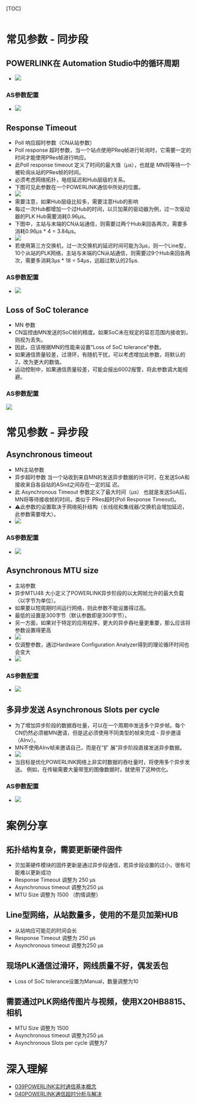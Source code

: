 [TOC]
```toc
```

# 常见参数 - 同步段

## POWERLINK在 Automation Studio中的循环周期
- ![](FILES/041POWERLINK常见参数设置与说明/image-20230410194144170.png)
### AS参数配置
- ![](FILES/041POWERLINK常见参数设置与说明/image-20230410193547818.png)


## Response Timeout
- Poll 响应超时参数（CN从站参数）
- Poll response 超时参数，当一个站点使用PReq帧进行轮询时，它需要一定的时间才能使用PRes帧进行响应。
- 此Poll response timeout 定义了时间的最大值（μs），也就是 MN将等待一个被轮询从站的PRes帧的时间。
- 必须考虑网络拓扑，电缆延迟和Hub层级的关系。
- 下图可见此参数在一个POWERLINK通信中所处的位置。
- ![](FILES/041POWERLINK常见参数设置与说明/image-20230410194747418.png)
- 需要注意，如果Hub层级比较多，需要注意Hub的影响
- 每过一次Hub都增加一个过Hub的时间，以贝加莱的驱动器为例，过一次驱动器的PLK Hub需要消耗0.96μs。
- 下图中，主站与末端的CN从站通信，则需要过两个Hub来回各两次，需要多消耗0.96μs * 4 = 3.84μs。
- ![](FILES/041POWERLINK常见参数设置与说明/image-20230410194801036.png)
- 若使用第三方交换机，过一次交换机的延迟时间可能为3μs，则一个Line型，10个从站的PLK网络，主站与末端的CN从站通信，则需要过9个Hub来回各两次，需要多消耗3μs * 18 = 54μs，远超过默认的25μs.

### AS参数配置
- ![](FILES/041POWERLINK常见参数设置与说明/image-20230410194630814.png)



## Loss of SoC tolerance
- MN 参数
- CN监控由MN发送的SoC帧的精度。如果SoC未在规定的容忍范围内接收到，则视为丢失。
- 因此，应该根据MN的性能来设置“Loss of SoC tolerance”参数。
- 如果通信质量较差，过滑环，有随机干扰，可以考虑增加此参数，将默认的2，改为更大的数值。
- 运动控制中，如果通信质量较差，可能会报出6002报警，将此参数调大能规避。
### AS参数配置
![](FILES/041POWERLINK常见参数设置与说明/image-20230410203611946.png)

# 常见参数 - 异步段
## Asynchronous timeout
- MN主站参数
- 异步超时参数 当一个站收到来自MN的发送异步数据的许可时，在发送SoA和接收来自各自站的ASnd之间存在一定的延 迟。
- 此 Asynchronous Timeout 参数定义了最大时间（μs） 也就是发送SoA后，MN将等待接收帧的时间，类似于 PRes超时(Poll Response Timeout)。
- ⚠️此参数的设置取决于网络拓扑结构（长线缆和集线器/交换机会增加延迟，此参数需要增大）。
- ![](FILES/041POWERLINK常见参数设置与说明/image-20230410200019420.png)
### AS参数配置
- ![](FILES/041POWERLINK常见参数设置与说明/image-20230410200316684.png)

## Asynchronous MTU size
- 主站参数
- 异步MTU48 大小定义了POWERLINK异步阶段的以太网帧允许的最大负载（以字节为单位）。
- 如果要以短周期时间运行网络，则此参数不能设置得过高。
- 最低的设置是300字节（默认参数即是300字节）。
- 另一方面，如果对于特定的应用程序，更大的异步吞吐量更重要，那么应该将参数设置得更高
- ![](FILES/041POWERLINK常见参数设置与说明/image-20230410202236083.png)
- 仅调整参数，通过Hardware Configuration Analyzer得到的理论循环时间也会变大
- ![](FILES/041POWERLINK常见参数设置与说明/image-20230410205517726.png)

### AS参数配置
- ![](FILES/041POWERLINK常见参数设置与说明/image-20230410202630448.png)

## 多异步发送 Asynchronous Slots per cycle
- 为了增加异步阶段的数据吞吐量，可以在一个周期中发送多个异步帧。每个CN仍然必须被MN邀请，但是这必须使用不同类型的帧来完成 - 异步邀请（AInv）。
- MN不使用AInv帧来邀请自己，而是在“扩 展”异步阶段直接发送异步数据。
- ![](FILES/041POWERLINK常见参数设置与说明/image-20230410194246034.png)
- 当目标是优化POWERLINK网络上非实时数据的吞吐量时，将使用多个异步发送。 例如，在传输需要大量带宽的图像数据时，就使用了这种优化。

### AS参数配置
- ![](FILES/041POWERLINK常见参数设置与说明/image-20230410194424844.png)

# 案例分享
## 拓扑结构复杂，需要更新硬件固件
- 贝加莱硬件模块的固件更新是通过异步段通信，若异步段设置的过小，很有可能难以更新成功
- Response Timeout 调整为 250 μs
- Asynchronous timeout 调整为250 μs
- MTU Size 调整为 1500 （酌情调整）
## Line型网络，从站数量多，使用的不是贝加莱HUB
- 从站响应可能花的时间会长
- Response Timeout 调整为 250 μs
- Asynchronous timeout 调整为250 μs
## 现场PLK通信过滑环，网线质量不好，偶发丢包
- Loss of SoC tolerance设置为Manual，数量调整为10
## 需要通过PLK网络传图片与视频，使用X20HB8815、相机
- MTU Size 调整为 1500
- Asynchronous timeout 调整为250 μs
- Asynchronous Slots per cycle 调整为7

# 深入理解
- [039POWERLINK实时通信基本概念](039POWERLINK实时通信基本概念.md)
- [040POWERLINK通信超时分析与解决](040POWERLINK通信超时分析与解决.md)